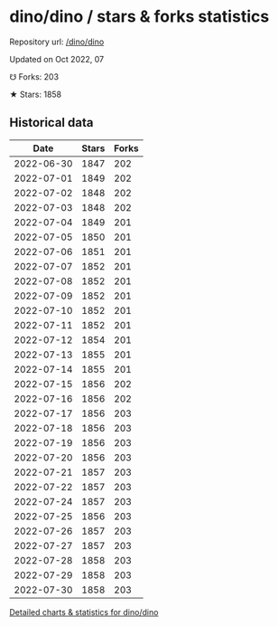 # dino/dino / stars & forks statistics

Repository url: [/dino/dino](https://github.com/dino/dino)

Updated on Oct 2022, 07

☋ Forks: 203

★ Stars: 1858

## Historical data
| Date | Stars | Forks |
|------|-------|-------|
| 2022-06-30 | 1847 | 202 | 
| 2022-07-01 | 1849 | 202 | 
| 2022-07-02 | 1848 | 202 | 
| 2022-07-03 | 1848 | 202 | 
| 2022-07-04 | 1849 | 201 | 
| 2022-07-05 | 1850 | 201 | 
| 2022-07-06 | 1851 | 201 | 
| 2022-07-07 | 1852 | 201 | 
| 2022-07-08 | 1852 | 201 | 
| 2022-07-09 | 1852 | 201 | 
| 2022-07-10 | 1852 | 201 | 
| 2022-07-11 | 1852 | 201 | 
| 2022-07-12 | 1854 | 201 | 
| 2022-07-13 | 1855 | 201 | 
| 2022-07-14 | 1855 | 201 | 
| 2022-07-15 | 1856 | 202 | 
| 2022-07-16 | 1856 | 202 | 
| 2022-07-17 | 1856 | 203 | 
| 2022-07-18 | 1856 | 203 | 
| 2022-07-19 | 1856 | 203 | 
| 2022-07-20 | 1856 | 203 | 
| 2022-07-21 | 1857 | 203 | 
| 2022-07-22 | 1857 | 203 | 
| 2022-07-24 | 1857 | 203 | 
| 2022-07-25 | 1856 | 203 | 
| 2022-07-26 | 1857 | 203 | 
| 2022-07-27 | 1857 | 203 | 
| 2022-07-28 | 1858 | 203 | 
| 2022-07-29 | 1858 | 203 | 
| 2022-07-30 | 1858 | 203 | 


[Detailed charts & statistics for dino/dino](https://reviewgithub.com/rep/dino/dino)
